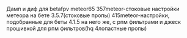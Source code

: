 Дамп и диф для betafpv meteor65
357meteor-стоковые настройки метеора на бете 3.5.7(стоковые пропы)
415meteor-настройки, подобранные для беты 4.1.5 на него же, с рпм фильтрами и джеск прошивкой для рпм фильтров(hq 4лопастные пропы)
